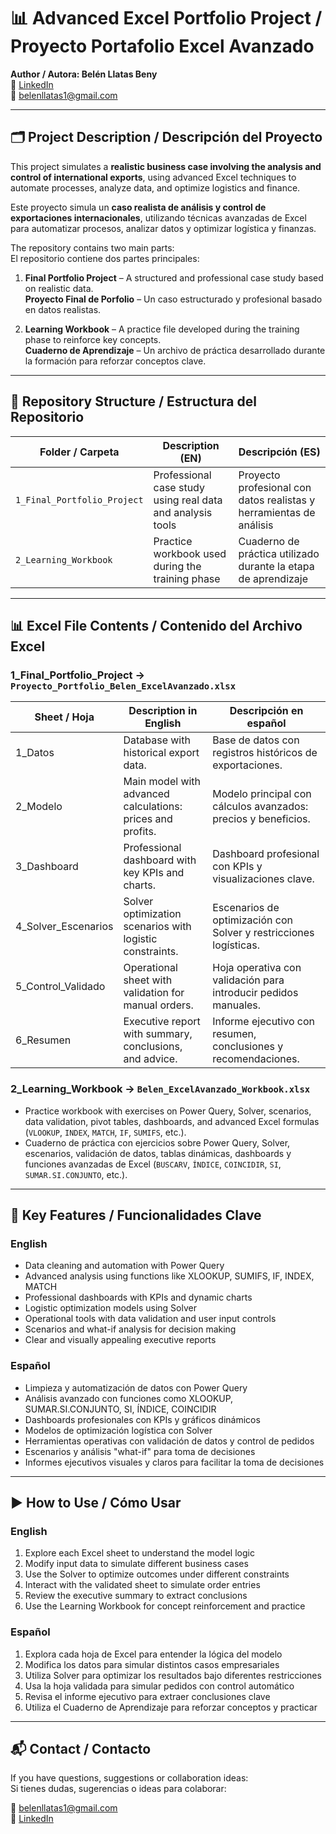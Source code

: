 # 📊 Advanced Excel Portfolio Project / Proyecto Portafolio Excel Avanzado

**Author / Autora: Belén Llatas Beny**  
🔗 [LinkedIn](https://www.linkedin.com/in/belenllatasbeny)  
📧 belenllatas1@gmail.com  

---

## 🗂️ Project Description / Descripción del Proyecto

This project simulates a **realistic business case involving the analysis and control of international exports**, using advanced Excel techniques to automate processes, analyze data, and optimize logistics and finance.

Este proyecto simula un **caso realista de análisis y control de exportaciones internacionales**, utilizando técnicas avanzadas de Excel para automatizar procesos, analizar datos y optimizar logística y finanzas.

The repository contains two main parts:  
El repositorio contiene dos partes principales:

1. **Final Portfolio Project** – A structured and professional case study based on realistic data.  
   **Proyecto Final de Porfolio** – Un caso estructurado y profesional basado en datos realistas.

2. **Learning Workbook** – A practice file developed during the training phase to reinforce key concepts.  
   **Cuaderno de Aprendizaje** – Un archivo de práctica desarrollado durante la formación para reforzar conceptos clave.

---

## 📁 Repository Structure / Estructura del Repositorio

| Folder / Carpeta                | Description (EN)                                           | Descripción (ES)                                              |
|-------------------------------|-------------------------------------------------------------|---------------------------------------------------------------|
| `1_Final_Portfolio_Project`   | Professional case study using real data and analysis tools | Proyecto profesional con datos realistas y herramientas de análisis |
| `2_Learning_Workbook`         | Practice workbook used during the training phase           | Cuaderno de práctica utilizado durante la etapa de aprendizaje  |

---

## 📊 Excel File Contents / Contenido del Archivo Excel

### 1_Final_Portfolio_Project → `Proyecto_Portfolio_Belen_ExcelAvanzado.xlsx`

| Sheet / Hoja            | Description in English                                           | Descripción en español                                          |
|-------------------------|------------------------------------------------------------------|------------------------------------------------------------------|
| 1_Datos                 | Database with historical export data.                           | Base de datos con registros históricos de exportaciones.         |
| 2_Modelo                | Main model with advanced calculations: prices and profits.      | Modelo principal con cálculos avanzados: precios y beneficios.  |
| 3_Dashboard             | Professional dashboard with key KPIs and charts.                | Dashboard profesional con KPIs y visualizaciones clave.         |
| 4_Solver_Escenarios     | Solver optimization scenarios with logistic constraints.        | Escenarios de optimización con Solver y restricciones logísticas. |
| 5_Control_Validado      | Operational sheet with validation for manual orders.            | Hoja operativa con validación para introducir pedidos manuales. |
| 6_Resumen               | Executive report with summary, conclusions, and advice.         | Informe ejecutivo con resumen, conclusiones y recomendaciones.  |

### 2_Learning_Workbook → `Belen_ExcelAvanzado_Workbook.xlsx`

- Practice workbook with exercises on Power Query, Solver, scenarios, data validation, pivot tables, dashboards, and advanced Excel formulas (`VLOOKUP`, `INDEX`, `MATCH`, `IF`, `SUMIFS`, etc.).
- Cuaderno de práctica con ejercicios sobre Power Query, Solver, escenarios, validación de datos, tablas dinámicas, dashboards y funciones avanzadas de Excel (`BUSCARV`, `ÍNDICE`, `COINCIDIR`, `SI`, `SUMAR.SI.CONJUNTO`, etc.).

---

## 🧠 Key Features / Funcionalidades Clave

### English

- Data cleaning and automation with Power Query  
- Advanced analysis using functions like XLOOKUP, SUMIFS, IF, INDEX, MATCH  
- Professional dashboards with KPIs and dynamic charts  
- Logistic optimization models using Solver  
- Operational tools with data validation and user input controls  
- Scenarios and what-if analysis for decision making  
- Clear and visually appealing executive reports

### Español

- Limpieza y automatización de datos con Power Query  
- Análisis avanzado con funciones como XLOOKUP, SUMAR.SI.CONJUNTO, SI, ÍNDICE, COINCIDIR  
- Dashboards profesionales con KPIs y gráficos dinámicos  
- Modelos de optimización logística con Solver  
- Herramientas operativas con validación de datos y control de pedidos  
- Escenarios y análisis "what-if" para toma de decisiones  
- Informes ejecutivos visuales y claros para facilitar la toma de decisiones

---

## ▶️ How to Use / Cómo Usar

### English

1. Explore each Excel sheet to understand the model logic  
2. Modify input data to simulate different business cases  
3. Use the Solver to optimize outcomes under different constraints  
4. Interact with the validated sheet to simulate order entries  
5. Review the executive summary to extract conclusions  
6. Use the Learning Workbook for concept reinforcement and practice

### Español

1. Explora cada hoja de Excel para entender la lógica del modelo  
2. Modifica los datos para simular distintos casos empresariales  
3. Utiliza Solver para optimizar los resultados bajo diferentes restricciones  
4. Usa la hoja validada para simular pedidos con control automático  
5. Revisa el informe ejecutivo para extraer conclusiones clave  
6. Utiliza el Cuaderno de Aprendizaje para reforzar conceptos y practicar

---

## 📬 Contact / Contacto

If you have questions, suggestions or collaboration ideas:  
Si tienes dudas, sugerencias o ideas para colaborar:

📧 belenllatas1@gmail.com  
🔗 [LinkedIn](https://www.linkedin.com/in/belenllatasbeny)
